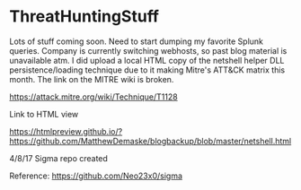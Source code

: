 # ThreatHuntingStuff

Lots of stuff coming soon. Need to start dumping my favorite Splunk queries. Company is currently switching webhosts, so past blog material is unavailable atm. I did upload a local HTML copy of the netshell helper DLL persistence/loading technique due to it making Mitre's ATT&CK matrix this month. The link on the MITRE wiki is broken. 

https://attack.mitre.org/wiki/Technique/T1128

Link to HTML view

https://htmlpreview.github.io/?https://github.com/MatthewDemaske/blogbackup/blob/master/netshell.html

4/8/17 Sigma repo created

Reference: https://github.com/Neo23x0/sigma
